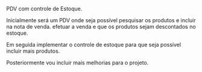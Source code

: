 PDV com controle de Estoque.

Inicialmente será um PDV onde seja possível pesquisar os produtos e incluir na nota de venda. efetuar a venda e que os produtos sejam descontados no estoque.

Em seguida implementar o controle de estoque para que seja possível incluir mais produtos.

Posteriormente vou incluir mais melhorias para o projeto.